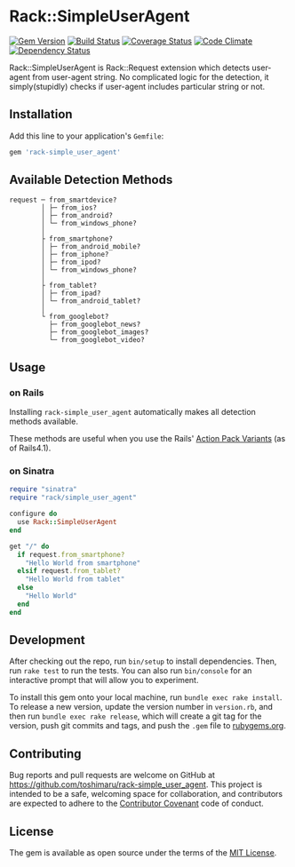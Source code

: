 # Rack::SimpleUserAgent

[![Gem Version](https://badge.fury.io/rb/rack-simple_user_agent.svg)](https://badge.fury.io/rb/rack-simple_user_agent)
[![Build Status](https://travis-ci.org/toshimaru/rack-simple_user_agent.svg)](https://travis-ci.org/toshimaru/rack-simple_user_agent)
[![Coverage Status](https://coveralls.io/repos/github/toshimaru/rack-simple_user_agent/badge.svg)](https://coveralls.io/github/toshimaru/rack-simple_user_agent)
[![Code Climate](https://codeclimate.com/github/toshimaru/rack-simple_user_agent/badges/gpa.svg)](https://codeclimate.com/github/toshimaru/rack-simple_user_agent)
[![Dependency Status](https://gemnasium.com/badges/github.com/toshimaru/rack-simple_user_agent.svg)](https://gemnasium.com/github.com/toshimaru/rack-simple_user_agent)

Rack::SimpleUserAgent is Rack::Request extension which detects user-agent from user-agent string. No complicated logic for the detection, it simply(stupidly) checks if user-agent includes particular string or not.

## Installation

Add this line to your application's `Gemfile`:

```ruby
gem 'rack-simple_user_agent'
```

## Available Detection Methods

```
request ─ from_smartdevice?
        │ ├─ from_ios?
        │ ├─ from_android?
        │ └─ from_windows_phone?
        │
        ├ from_smartphone?
        │ ├─ from_android_mobile?
        │ ├─ from_iphone?
        │ ├─ from_ipod?
        │ └─ from_windows_phone?
        │
        ├ from_tablet?
        │ ├─ from_ipad?
        │ └─ from_android_tablet?
        │
        └ from_googlebot?
          ├─ from_googlebot_news?
          ├─ from_googlebot_images?
          └─ from_googlebot_video?
```

## Usage

### on Rails

Installing `rack-simple_user_agent` automatically makes all detection methods available.

These methods are useful when you use the Rails' [Action Pack Variants](http://guides.rubyonrails.org/4_1_release_notes.html#action-pack-variants) (as of Rails4.1).

### on Sinatra

```rb
require "sinatra"
require "rack/simple_user_agent"

configure do
  use Rack::SimpleUserAgent
end

get "/" do
  if request.from_smartphone?
    "Hello World from smartphone"
  elsif request.from_tablet?
    "Hello World from tablet"
  else
    "Hello World"
  end
end
```

## Development

After checking out the repo, run `bin/setup` to install dependencies. Then, run `rake test` to run the tests. You can also run `bin/console` for an interactive prompt that will allow you to experiment.

To install this gem onto your local machine, run `bundle exec rake install`. To release a new version, update the version number in `version.rb`, and then run `bundle exec rake release`, which will create a git tag for the version, push git commits and tags, and push the `.gem` file to [rubygems.org](https://rubygems.org).

## Contributing

Bug reports and pull requests are welcome on GitHub at https://github.com/toshimaru/rack-simple_user_agent. This project is intended to be a safe, welcoming space for collaboration, and contributors are expected to adhere to the [Contributor Covenant](http://contributor-covenant.org) code of conduct.

## License

The gem is available as open source under the terms of the [MIT License](http://opensource.org/licenses/MIT).
